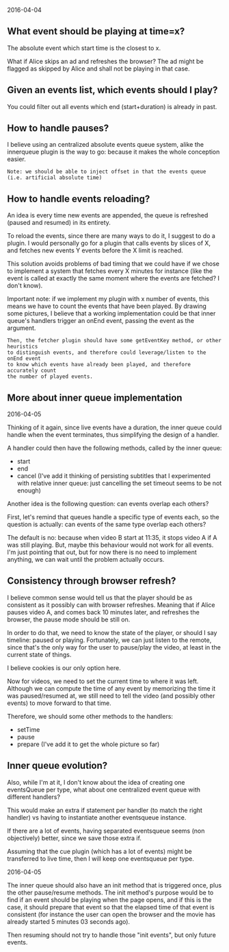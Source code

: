 2016-04-04




What event should be playing at time=x?
-------------------------------------------

The absolute event which start time is the closest to x.

What if Alice skips an ad and refreshes the browser?
The ad might be flagged as skipped by Alice and shall not be playing in that case.




Given an events list, which events should I play?
----------------------------------

You could filter out all events which end (start+duration) is already in past.




How to handle pauses?
------------------------

I believe using an centralized absolute events queue system, alike the innerqueue plugin
is the way to go: because it makes the whole conception easier.

    Note: we should be able to inject offset in that the events queue (i.e. artificial absolute time)




How to handle events reloading?
---------------------------

An idea is every time new events are appended, the queue is refreshed (paused and resumed) 
in its entirety.

To reload the events, since there are many ways to do it, I suggest to do a plugin.
I would personally go for a plugin that calls events by slices of X,
and fetches new events Y events before the X limit is reached.

This solution avoids problems of bad timing that we could have if we chose to implement
a system that fetches every X minutes for instance (like the event is called at exactly
the same moment where the events are fetched? I don't know).



Important note:
    if we implement my plugin with x number of events, this means we have to count
    the events that have been played.
    By drawing some pictures, I believe that a working implementation could
    be that inner queue's handlers trigger an onEnd event, passing the event as 
    the argument.
    
    Then, the fetcher plugin should have some getEventKey method, or other heuristics
    to distinguish events, and therefore could leverage/listen to the onEnd event
    to know which events have already been played, and therefore accurately count
    the number of played events.
    
    
    
    
    
More about inner queue implementation
---------------------
2016-04-05

Thinking of it again, since live events have a duration, 
the inner queue could handle when the event terminates, thus simplifying the
design of a handler.

A handler could then have the following methods, called by the inner queue:

- start
- end
- cancel (I've add it thinking of persisting subtitles that I experimented with relative inner queue: just cancelling the set timeout seems to be not enough)


Another idea is the following question: can events overlap each others?

First, let's remind that queues handle a specific type of events each,
so the question is actually: can events of the same type overlap each others?

The default is no: because when video B start at 11:35, it stops video A if A was still playing.
But, maybe this behaviour would not work for all events. I'm just pointing that out,
but for now there is no need to implement anything, we can wait until the problem actually
occurs.



Consistency through browser refresh?
------------------

I believe common sense would tell us that the player should be as consistent as it possibly can
with browser refreshes. 
Meaning that if Alice pauses video A, and comes back 10 minutes later, and refreshes the browser,
the pause mode should be still on.

In order to do that, we need to know the state of the player, or should I say timeline: paused or playing.
Fortunately, we can just listen to the remote, since that's the only way for the user to pause/play the video,
at least in the current state of things.

I believe cookies is our only option here.

Now for videos, we need to set the current time to where it was left.
Although we can compute the time of any event by memorizing the time it was paused/resumed at,
we still need to tell the video (and possibly other events) to move forward to that time.

Therefore, we should some other methods to the handlers:

- setTime
- pause
- prepare (I've add it to get the whole picture so far)




Inner queue evolution?
-------------------------

Also, while I'm at it, I don't know about the idea of creating one eventsQueue per type,
what about one centralized event queue with different handlers?

This would make an extra if statement per handler (to match the right handler) vs having to instantiate
another eventsqueue instance.

If there are a lot of events, having separated eventsqueue seems (non objectively) better, since
we save those extra if.

Assuming that the cue plugin (which has a lot of events) might be transferred to live time,
then I will keep one eventsqueue per type.


2016-04-05

The inner queue should also have an init method that is triggered once, plus the other pause/resume methods.
The init method's purpose would be to find if an event should be playing when the page opens, and if this is the case,
it should prepare that event so that the elapsed time of that event is consistent (for instance the user can open the browser
and the movie has already started 5 minutes 03 seconds ago).

Then resuming should not try to handle those "init events", but only future events.












 
 


    
    